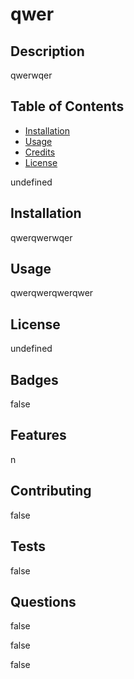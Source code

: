 
# qwer

## Description 

qwerwqer

## Table of Contents

* [Installation](#installation)
* [Usage](#usage)
* [Credits](#credits)
* [License](#license)


undefined

## Installation

qwerqwerwqer

## Usage

qwerqwerqwerqwer

## License

undefined

## Badges

false

## Features

n

## Contributing

false

## Tests

false

## Questions

false

false

false
